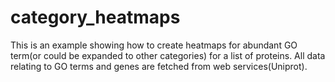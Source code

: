 # category_heatmaps

This is an example showing how to create heatmaps for abundant GO term(or could be expanded to other categories) for a list of proteins. All data relating to GO terms and genes are fetched from web services(Uniprot).

